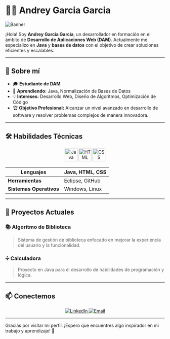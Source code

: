 # 👨‍💻 Andrey Garcia Garcia

![Banner](https://github.com/user-attachments/assets/4f330ac2-091f-4b15-af7a-2d1413592096)

¡Hola! Soy **Andrey Garcia Garcia**, un desarrollador en formación en el ámbito de **Desarrollo de Aplicaciones Web (DAM)**. Actualmente me especializo en **Java** y **bases de datos** con el objetivo de crear soluciones eficientes y escalables.

---

## 📌 Sobre mí

- 🎓 **Estudiante de DAM**
- 🌱 **Aprendiendo:** Java, Normalización de Bases de Datos
- 💡 **Intereses:** Desarrollo Web, Diseño de Algoritmos, Optimización de Código
- 🏆 **Objetivo Profesional:** Alcanzar un nivel avanzado en desarrollo de software y resolver problemas complejos de manera innovadora.

---

## 🛠️ Habilidades Técnicas

<div align="center">
  <img src="https://img.icons8.com/color/48/000000/java-coffee-cup-logo.png" alt="Java" height="40"/>
  <img src="https://img.icons8.com/color/48/000000/html-5--v1.png" alt="HTML" height="40"/>
  <img src="https://img.icons8.com/color/48/000000/css3.png" alt="CSS" height="40"/>
</div>

| **Lenguajes**            | Java, HTML, CSS         |
|--------------------------|-------------------------|
| **Herramientas**         | Eclipse, GitHub         |
| **Sistemas Operativos**  | Windows, Linux          |

---

## 🚀 Proyectos Actuales

### 📚 Algoritmo de Biblioteca
> Sistema de gestión de biblioteca enfocado en mejorar la experiencia del usuario y la funcionalidad.

### ➗ Calculadora
> Proyecto en Java para el desarrollo de habilidades de programación y lógica.

---

## 📫 Conectemos

<p align="center">
  <a href="https://www.linkedin.com/in/andrey-garcia-garcia-8ba29b302" target="_blank">
    <img src="https://img.icons8.com/color/48/000000/linkedin.png" alt="LinkedIn"/>
  </a>
  <a href="mailto:andreygg300@gmail.com">
    <img src="https://img.icons8.com/color/48/000000/gmail--v1.png" alt="Email"/>
  </a>
</p>

---

Gracias por visitar mi perfil. ¡Espero que encuentres algo inspirador en mi trabajo y aprendizaje! 🚀
